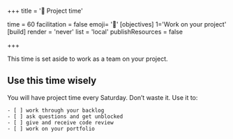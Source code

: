 +++
title = '🧩 Project time'

time = 60
facilitation = false
emoji= '🧩'
[objectives]
    1='Work on your project'
[build]
  render = 'never'
  list = 'local'
  publishResources = false

+++

This time is set aside to work as a team on your project.

## Use this time wisely

You will have project time every Saturday. Don’t waste it. Use it to:

```objectives
- [ ] work through your backlog
- [ ] ask questions and get unblocked
- [ ] give and receive code review
- [ ] work on your portfolio
```
